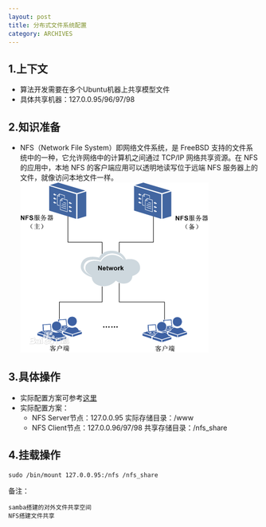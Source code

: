 ```yaml
---
layout: post
title: 分布式文件系统配置
category: ARCHIVES
---
```


## 1.上下文
* 算法开发需要在多个Ubuntu机器上共享模型文件
* 具体共享机器：127.0.0.95/96/97/98

## 2.知识准备
* NFS（Network File System）即网络文件系统，是 FreeBSD 支持的文件系统中的一种，它允许网络中的计算机之间通过 TCP/IP 网络共享资源。在 NFS 的应用中，本地 NFS 的客户端应用可以透明地读写位于远端 NFS 服务器上的文件，就像访问本地文件一样。
![image](../../assets/images/2017-12-10-distributed-file-system_nfs-01.png)

## 3.具体操作
* 实际配置方案可参考[这里](http://blog.topspeedsnail.com/archives/908)
* 实际配置方案：
	* NFS Server节点：127.0.0.95
    	实际存储目录：/www
	* NFS Client节点：127.0.0.96/97/98
		共享存储目录：/nfs_share


## 4.挂载操作
```
sudo /bin/mount 127.0.0.95:/nfs /nfs_share 
```

备注：
```
samba搭建的对外文件共享空间
NFS搭建文件共享
```